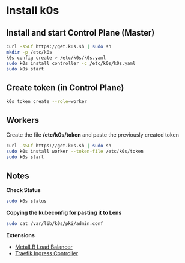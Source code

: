 # Install k0s

## Install and start Control Plane (Master)

```bash
curl -sSLf https://get.k0s.sh | sudo sh
mkdir -p /etc/k0s
k0s config create > /etc/k0s/k0s.yaml
sudo k0s install controller -c /etc/k0s/k0s.yaml
sudo k0s start
```

## Create token (in Control Plane)

```bash
k0s token create --role=worker
```

## Workers

Create the file **/etc/k0s/token** and paste the previously created token

```bash
curl -sSLf https://get.k0s.sh | sudo sh
sudo k0s install worker --token-file /etc/k0s/token
sudo k0s start
```

## Notes

**Check Status**

```bash
sudo k0s status
```

**Copying the kubeconfig for pasting it to Lens**

```bash
sudo cat /var/lib/k0s/pki/admin.conf
```

**Extensions**

- [MetalLB Load Balancer](https://docs.k0sproject.io/v1.23.3+k0s.0/examples/metallb-loadbalancer/)
- [Traefik Ingress Controller](https://docs.k0sproject.io/v1.23.3+k0s.0/examples/traefik-ingress/)

